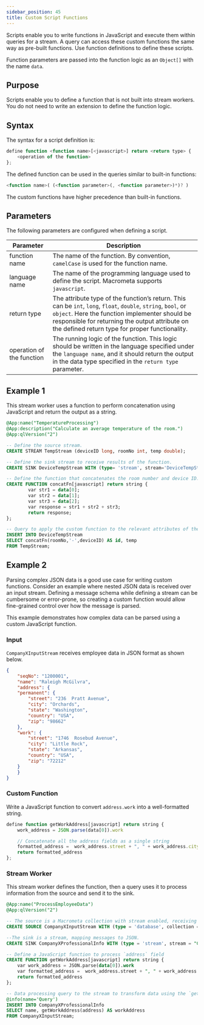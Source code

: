 ```yaml
---
sidebar_position: 45
title: Custom Script Functions
---
```


Scripts enable you to write functions in JavaScript and execute them within queries for a stream. A query can access these custom functions the same way as pre-built functions. Use function definitions to define these scripts.

Function parameters are passed into the function logic as an `Object[]` with the name `data`.

## Purpose

Scripts enable you to define a function that is not built into stream workers. You do not need to write an extension to define the function logic.

## Syntax

The syntax for a script definition is:

```js
define function <function name>[<javascript>] return <return type> {
    <operation of the function>
};
```

The defined function can be used in the queries similar to built-in functions:

```js
<function name>( (<function parameter>(, <function parameter>)*)? )
```

The custom functions have higher precedence than built-in functions.

## Parameters

The following parameters are configured when defining a script.

| Parameter     | Description |
| ------------- |-------------|
| function name | 	The name of the function. By convention, `camelCase` is used for the function name.|
| language name | The name of the programming language used to define the script. Macrometa supports `javascript`.|
| return type | The attribute type of the function’s return. This can be `int`, `long`, `float`, `double`, `string`, `bool`, or `object`. Here the function implementer should be responsible for returning the output attribute on the defined return type for proper functionality.
| operation of the function| The running logic of the function. This logic should be written in the language specified under the `language name`, and it should return the output in the data type specified in the `return type` parameter.

## Example 1

This stream worker uses a function to perform concatenation using JavaScript and return the output as a string.

```sql
@App:name("TemperatureProcessing")
@App:description("Calculate an average temperature of the room.")
@App:qlVersion("2")

-- Define the source stream.
CREATE STREAM TempStream (deviceID long, roomNo int, temp double);

-- Define the sink stream to receive results of the function.
CREATE SINK DeviceTempStream WITH (type= 'stream', stream='DeviceTempStream', map.type='json') (id string, temp double);

-- Define the function that concatenates the room number and device ID.
CREATE FUNCTION concatFn[javascript] return string {
        var str1 = data[0];
        var str2 = data[1];
        var str3 = data[2];
        var response = str1 + str2 + str3;
        return response;
};

-- Query to apply the custom function to the relevant attributes of the input stream definition.
INSERT INTO DeviceTempStream
SELECT concatFn(roomNo,'-',deviceID) AS id, temp
FROM TempStream;
```

## Example 2

Parsing complex JSON data is a good use case for writing custom functions. Consider an example where nested JSON data is received over an input stream. Defining a message schema while defining a stream can be cumbersome or error-prone, so creating a custom function would allow fine-grained control over how the message is parsed.

This example demonstrates how complex data can be parsed using a custom JavaScript function.

### Input

`CompanyXInputStream` receives employee data in JSON format as shown below.

```json
{
    "seqNo": "1200001",
    "name": "Raleigh McGilvra",
    "address": {
    "permanent": {
        "street": "236  Pratt Avenue",
        "city": "Orchards",
        "state": "Washington",
        "country": "USA",
        "zip": "98662"
    },
    "work": {
        "street": "1746  Rosebud Avenue",
        "city": "Little Rock",
        "state": "Arkansas",
        "country": "USA",
        "zip": "72212"
    }
    }
}
```

### Custom Function

Write a JavaScript function to convert `address.work` into a well-formatted string.

```js
define function getWorkAddress[javascript] return string {
    work_address = JSON.parse(data[0]).work

    // Concatenate all the address fields as a single string
    formatted_address =  work_address.street + ", " + work_address.city + ", " + work_address.state + ", " + work_address.country + ", " + work_address.zip;
    return formatted_address
};
```

### Stream Worker

This stream worker defines the function, then a query uses it to process information from the source and send it to the sink.

```sql
@App:name("ProcessEmployeeData")
@App:qlVersion("2")

-- The source is a Macrometa collection with stream enabled, receiving JSON messages.
CREATE SOURCE CompanyXInputStream WITH (type = 'database', collection = "CompanyXInputStream", collection.type="doc" , replication.type="global", map.type='json') (seqNo string, name string, address string);

--The sink is a stream, mapping messages to JSON.
CREATE SINK CompanyXProfessionalInfo WITH (type = 'stream', stream = "CompanyXProfessionalInfo", replication.type="local", map.type='json') (name string, workAddress string);

-- Define a JavaScript function to process `address` field
CREATE FUNCTION getWorkAddress[javascript] return string {
    var work_address = JSON.parse(data[0]).work
    var formatted_address =  work_address.street + ", " + work_address.city + ", " + work_address.state + ", " + work_address.country + ", " + work_address.zip;
    return formatted_address
};

-- Data processing query to the stream to transform data using the `getWorkAddress` function.
@info(name='Query')
INSERT INTO CompanyXProfessionalInfo
SELECT name, getWorkAddress(address) AS workAddress
FROM CompanyXInputStream;
```
